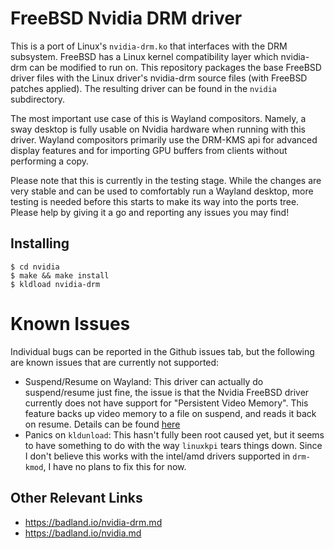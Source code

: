# FreeBSD Nvidia DRM driver

This is a port of Linux's `nvidia-drm.ko` that interfaces with the DRM
subsystem. FreeBSD has a Linux kernel compatibility layer which nvidia-drm can
be modified to run on. This repository packages the base FreeBSD driver files
with the Linux driver's nvidia-drm source files (with FreeBSD patches applied).
The resulting driver can be found in the `nvidia` subdirectory.

The most important use case of this is Wayland compositors. Namely, a sway
desktop is fully usable on Nvidia hardware when running with this driver. Wayland
compositors primarily use the DRM-KMS api for advanced display features and
for importing GPU buffers from clients without performing a copy.

Please note that this is currently in the testing stage. While the changes are
very stable and can be used to comfortably run a Wayland desktop, more testing
is needed before this starts to make its way into the ports tree. Please help
by giving it a go and reporting any issues you may find!


## Installing

```
$ cd nvidia
$ make && make install
$ kldload nvidia-drm
```

# Known Issues

Individual bugs can be reported in the Github issues tab, but the following are
known issues that are currently not supported:

* Suspend/Resume on Wayland: This driver can actually do suspend/resume just
  fine, the issue is that the Nvidia FreeBSD driver currently does not have
  support for "Persistent Video Memory". This feature backs up video memory to
  a file on suspend, and reads it back on resume. Details can be found
  [here](https://download.nvidia.com/XFree86/Linux-x86_64/435.17/README/powermanagement.html)
* Panics on `kldunload`: This hasn't fully been root caused yet, but it seems
  to have something to do with the way `linuxkpi` tears things down. Since I
  don't believe this works with the intel/amd drivers supported in `drm-kmod`,
  I have no plans to fix this for now.

## Other Relevant Links
* https://badland.io/nvidia-drm.md
* https://badland.io/nvidia.md
